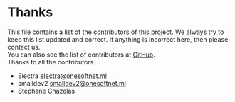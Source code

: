 # Thanks
This file contains a list of the contributors of this project. We always try to keep this list updated and correct.
If anything is incorrect here, then please contact us.<br>
You can also see the list of contributors at [GitHub](https://github.com/onesoft-sudo/invention-framework/graphs/contributors).<br>
Thanks to all the contributors.

- Electra <electra@onesoftnet.ml>
- smalldev2 <smalldev2@onesoftnet.ml>
- Stéphane Chazelas
